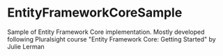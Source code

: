 # EntityFrameworkCoreSample
Sample of Entity Framework Core implementation. Mostly developed following Pluralsight course "Entity Framework Core: Getting Started" by Julie Lerman
